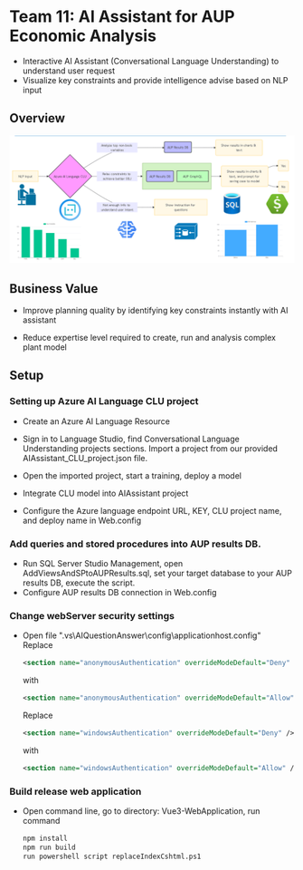 # Team 11: AI Assistant for AUP Economic Analysis
- Interactive AI Assistant (Conversational Language Understanding) to understand user request
- Visualize key constraints and provide intelligence advise based on NLP input

## Overview

![img](./imgs/workflow.png)

## Business Value

- Improve planning quality by identifying key constraints instantly with AI assistant

- Reduce expertise level required to create, run and analysis complex plant model

## Setup

### Setting up Azure AI Language CLU project

- Create an Azure AI Language Resource

-  Sign in to Language Studio, find Conversational Language Understanding projects sections. Import a project from our provided AIAssistant_CLU_project.json file.

- Open the imported project, start a training, deploy a model
 
- Integrate CLU model into AIAssistant project

-  Configure the Azure language endpoint URL, KEY, CLU project name, and deploy name in Web.config
 
 
### Add queries and stored procedures into AUP results DB.

- Run SQL Server Studio Management, open AddViewsAndSPtoAUPResults.sql, set your target database to your AUP results DB, execute the script.
- Configure AUP results DB connection in Web.config


### Change webServer security settings

- Open file ".vs\AIQuestionAnswer\config\applicationhost.config"  
Replace

    ```xml
    <section name="anonymousAuthentication" overrideModeDefault="Deny" />
    ```
    with 
    ```xml
    <section name="anonymousAuthentication" overrideModeDefault="Allow" />
    ```
    Replace
    ```xml
    <section name="windowsAuthentication" overrideModeDefault="Deny" />
    ```
    with 
    ```xml
    <section name="windowsAuthentication" overrideModeDefault="Allow" />
    ```

### Build release web application

- Open command line, go to directory: Vue3-WebApplication, run command

    ```  
    npm install
    npm run build
    run powershell script replaceIndexCshtml.ps1
    ```

